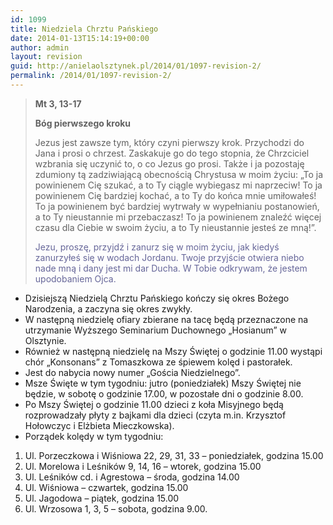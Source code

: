 ```yaml
---
id: 1099
title: Niedziela Chrztu Pańskiego
date: 2014-01-13T15:14:19+00:00
author: admin
layout: revision
guid: http://anielaolsztynek.pl/2014/01/1097-revision-2/
permalink: /2014/01/1097-revision-2/
---
```

> **Mt 3, 13-17**
> 
> **Bóg pierwszego kroku**
> 
> Jezus jest zawsze tym, który czyni pierwszy krok. Przychodzi do Jana i prosi o chrzest. Zaskakuje go do tego stopnia, że Chrzciciel wzbrania się uczynić to, o co Jezus go prosi. Także i ja pozostaję zdumiony tą zadziwiającą obecnością Chrystusa w moim życiu: &#8222;To ja powinienem Cię szukać, a to Ty ciągle wybiegasz mi naprzeciw! To ja powinienem Cię bardziej kochać, a to Ty do końca mnie umiłowałeś! To ja powinienem być bardziej wytrwały w wypełnianiu postanowień, a to Ty nieustannie mi przebaczasz! To ja powinienem znaleźć więcej czasu dla Ciebie w swoim życiu, a to Ty nieustannie jesteś ze mną!&#8221;.
> 
> <span style="color: #666699;">Jezu, proszę, przyjdź i zanurz się w moim życiu, jak kiedyś zanurzyłeś się w wodach Jordanu. Twoje przyjście otwiera niebo nade mną i dany jest mi dar Ducha. W Tobie odkrywam, że jestem upodobaniem Ojca.</span>

  * Dzisiejszą Niedzielą Chrztu Pańskiego kończy się okres Bożego Narodzenia, a zaczyna się okres zwykły.
  * W następną niedzielę ofiary zbierane na tacę będą przeznaczone na utrzymanie Wyższego Seminarium Duchownego &#8222;Hosianum&#8221; w Olsztynie.
  * Również w następną niedzielę na Mszy Świętej o godzinie 11.00 wystąpi chór &#8222;Konsonans&#8221; z Tomaszkowa ze śpiewem kolęd i pastorałek.
  * Jest do nabycia nowy numer &#8222;Gościa Niedzielnego&#8221;.
  * Msze Święte w tym tygodniu: jutro (poniedziałek) Mszy Świętej nie będzie, w sobotę o godzinie 17.00, w pozostałe dni o godzinie 8.00.
  * Po Mszy Świętej o godzinie 11.00 dzieci z koła Misyjnego będą rozprowadzały płyty z bajkami dla dzieci (czyta m.in. Krzysztof Hołowczyc i Elżbieta Mieczkowska).
  * Porządek kolędy w tym tygodniu:

<span style="font-size: 16px;"></p> 

<ol>
  <li>
    Ul. Porzeczkowa i Wiśniowa 22, 29, 31, 33 &#8211; poniedziałek, godzina 15.00
  </li>
  <li>
    Ul. Morelowa i Leśników 9, 14, 16 &#8211; wtorek, godzina 15.00
  </li>
  <li>
    Ul. Leśników cd. i Agrestowa &#8211; środa, godzina 14.00
  </li>
  <li>
    Ul. Wiśniowa &#8211; czwartek, godzina 15.00
  </li>
  <li>
    Ul. Jagodowa &#8211; piątek, godzina 15.00
  </li>
  <li>
    Ul. Wrzosowa 1, 3, 5 &#8211; sobota, godzina 9.00.
  </li>
</ol>

<p>
  </span>
</p>